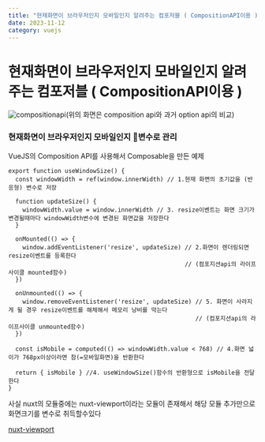 ```yaml
---
title: "현재화면이 브라우저인지 모바일인지 알려주는 컴포저블 ( CompositionAPI이용 )"
date: 2023-11-12
category: vuejs
---
```


# 현재화면이 브라우저인지 모바일인지 알려주는 컴포저블 ( CompositionAPI이용 )

![compositionapi](/storage/1699799292.jpg)(위의 화면은 composition api와 과거 option api의 비교)

### 현재화면이 브라우저인지 모바일인지 변수로 관리

VueJS의 Composition API를 사용해서 Composable을 만든 예제

```
export function useWindowSize() {
  const windowWidth = ref(window.innerWidth) // 1.현재 화면의 초기값을 (반응형) 변수로 저장

  function updateSize() {
    windowWidth.value = window.innerWidth // 3. resize이벤트는 화면 크기가 변경될때마다 windowWidth변수에 변경된 화면값을 저장한다
  }

  onMounted(() => {
    window.addEventListener('resize', updateSize) // 2.화면이 렌더링되면 resize이벤트를 등록한다 
                                                  // (컴포지션api의 라이프사이클 mounted함수)
  })

  onUnmounted(() => {
    window.removeEventListener('resize', updateSize) // 5. 화면이 사라지게 될 경우 resize이벤트를 해체해서 메모리 낭비를 막는다 
                                                     // (컴포지션api의 라이프사이클 unmounted함수)
  })

  const isMobile = computed(() => windowWidth.value < 768) // 4.화면 넓이가 768px이상이라면 참(=모바일화면)을 반환한다

  return { isMobile } //4. useWindowSize()함수의 반환형으로 isMobile을 전달한다
}
```

사실 nuxt의 모듈중에는 nuxt-viewport이라는 모듈이 존재해서 해당 모듈 추가만으로 화면크기를 변수로 취득할수있다

[nuxt-viewport](https://nuxt.com/modules/nuxt-viewport)
